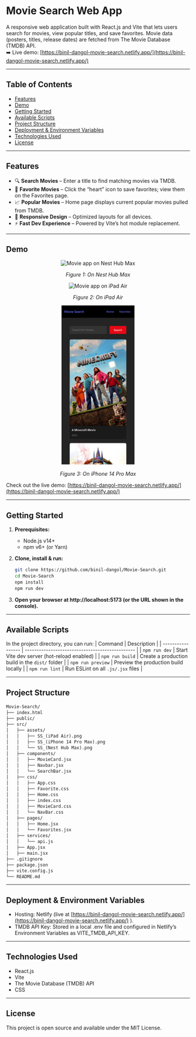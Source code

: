 # Movie Search Web App

A responsive web application built with React.js and Vite that lets users search for movies, view popular titles, and save favorites. Movie data (posters, titles, release dates) are fetched from The Movie Database (TMDB) API.  
➡️ Live demo: [https://binil-dangol-movie-search.netlify.app/](https://binil-dangol-movie-search.netlify.app/)

---

## Table of Contents

- [Features](#features)  
- [Demo](#demo)  
- [Getting Started](#getting-started)  
- [Available Scripts](#available-scripts)  
- [Project Structure](#project-structure)  
- [Deployment & Environment Variables](#deployment--environment-variables)  
- [Technologies Used](#technologies-used)  
- [License](#license)  

---

## Features

- 🔍 **Search Movies** – Enter a title to find matching movies via TMDB.  
- 🌟 **Favorite Movies** – Click the “heart” icon to save favorites; view them on the Favorites page.  
- 📈 **Popular Movies** – Home page displays current popular movies pulled from TMDB.  
- 📱 **Responsive Design** – Optimized layouts for all devices.  
- ⚡ **Fast Dev Experience** – Powered by Vite’s hot module replacement.

---

## Demo

<div align="center">
  
  <img src="src/assets/SS_(Nest Hub Max).png" alt="Movie app on Nest Hub Max" width="600" />
  <p><i>Figure 1: On Nest Hub Max</i></p>
  
  <img src="src/assets/SS_(iPad Air).png" alt="Movie app on iPad Air" width="300" />
  <p><i>Figure 2: On iPad Air</i></p>

  <img src="src/assets/SS_(iPhone 14 Pro Max).png" alt="Movie app on iPhone 14 Pro Max" width="200" />
  <p><i>Figure 3: On iPhone 14 Pro Max</i></p>

</div>

Check out the live demo: [https://binil-dangol-movie-search.netlify.app/](https://binil-dangol-movie-search.netlify.app/)

---

## Getting Started

1. **Prerequisites:**  
   - Node.js v14+  
   - npm v6+ (or Yarn)  

2. **Clone, install & run:**  
   ```bash
   git clone https://github.com/binil-dangol/Movie-Search.git
   cd Movie-Search
   npm install
   npm run dev
   ```
3. **Open your browser at http://localhost:5173 (or the URL shown in the console).**

---

## Available Scripts
In the project directory, you can run:
| Command           | Description                                     |
| ----------------- | ----------------------------------------------- |
| `npm run dev`     | Start Vite dev server (hot-reload enabled)      |
| `npm run build`   | Create a production build in the `dist/` folder |
| `npm run preview` | Preview the production build locally            |
| `npm run lint`    | Run ESLint on all `.js/.jsx` files              |

---

## Project Structure

```text
Movie-Search/
├── index.html
├── public/
├── src/
│   ├── assets/
│   │   ├── SS_(iPad Air).png
│   │   ├── SS_(iPhone 14 Pro Max).png
│   │   └── SS_(Nest Hub Max).png
│   ├── components/
│   │   ├── MovieCard.jsx
│   │   ├── Navbar.jsx
│   │   └── SearchBar.jsx
│   ├── css/
│   │   ├── App.css
│   │   ├── Favorite.css
│   │   ├── Home.css
│   │   ├── index.css
│   │   ├── MovieCard.css
│   │   └── NavBar.css
│   ├── pages/
│   │   ├── Home.jsx
│   │   └── Favorites.jsx
│   ├── services/
│   │   └── api.js
│   ├── App.jsx
│   ├── main.jsx
├── .gitignore
├── package.json
├── vite.config.js
└── README.md

```

---

## Deployment & Environment Variables
  - Hosting: Netlify (live at [https://binil-dangol-movie-search.netlify.app/](https://binil-dangol-movie-search.netlify.app/)
).
  - TMDB API Key: Stored in a local .env file and configured in Netlify’s Environment Variables as VITE_TMDB_API_KEY.

---

## Technologies Used
  - React.js
  - Vite
  - The Movie Database (TMDB) API
  - CSS

---

## License
This project is open source and available under the MIT License.
